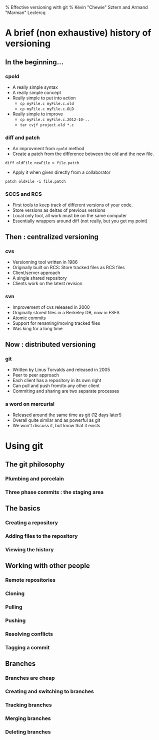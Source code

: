 % Effective versioning with git
% Kévin "Chewie" Sztern and Armand "Marman" Leclercq

# A brief (non exhaustive) history of versioning

## In the beginning...

### cpold
* A really simple syntax
* A really simple concept
* Really simple to put into action
    * `cp myFile.c myFile.c.old`
    * `cp myFile.c myFile.c.OLD`
* Really simple to improve
    * `cp myFile.c myFile.c.2012-10-..`
    * `tar cvjf project.old *.c`

### diff and patch
* An improvment from `cpold` method
* Create a patch from the difference between the old and the new file.

~~~~~~~~~~~~~~~~~~~~~~~~~~~~~~~~~
diff oldFile newFile > file.patch
~~~~~~~~~~~~~~~~~~~~~~~~~~~~~~~~~


* Apply it when given directly from a collaborator

~~~~~~~~~~~~~~~~~~~~~~~~~~~
patch oldFile -i file.patch
~~~~~~~~~~~~~~~~~~~~~~~~~~~

### SCCS and RCS

* First tools to keep track of different versions of your code.
* Store versions as deltas of previous versions
* Local only tool, all work must be on the same computer
* Essentially wrappers around diff (not really, but you get my point)

## Then : centralized versioning

### cvs

* Versionning tool written in 1986
* Originally built on RCS: Store tracked files as RCS files
* Client/server approach
* A single shared repository
* Clients work on the latest revision

### svn

* Improvement of cvs released in 2000
* Originally stored files in a Berkeley DB, now in FSFS
* Atomic commits
* Support for renaming/moving tracked files
* Was king for a long time

## Now : distributed versioning

### git

* Written by Linus Torvalds and released in 2005
* Peer to peer approach
* Each client has a repository in its own right
* Can pull and push from/to any other client
* Commiting and sharing are two separate processes

### a word on mercurial

* Released around the same time as git (12 days later!)
* Overall quite similar and as powerful as git
* We won't discuss it, but know that it exists

# Using git

## The git philosophy

### Plumbing and porcelain

### Three phase commits : the staging area

## The basics

### Creating a repository

### Adding files to the repository

### Viewing the history

## Working with other people

### Remote repositories

### Cloning

### Pulling

### Pushing

### Resolving conflicts

### Tagging a commit

## Branches

### Branches are cheap

### Creating and switching to branches

### Tracking branches

### Merging branches

### Deleting branches
